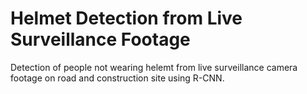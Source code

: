 # Helmet Detection from Live Surveillance Footage
 Detection of people not wearing helemt from live surveillance camera footage on road and construction site using R-CNN.
